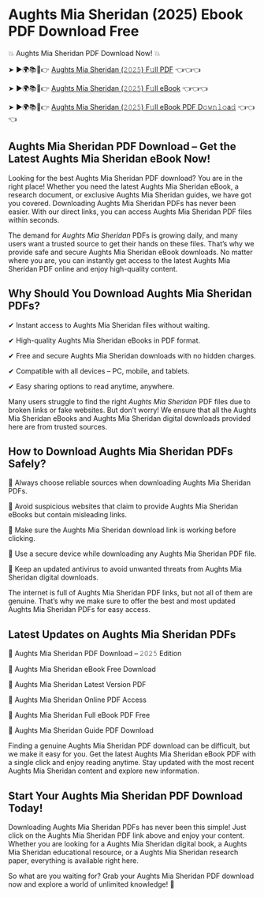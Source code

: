 # Aughts Mia Sheridan (2025) Ebook PDF Download Free

💥 Aughts Mia Sheridan PDF Download Now! 💥

➤ ►🌍📚📱👉 [Aughts Mia Sheridan (𝟸𝟶𝟸𝟻) F𝚞ll PDF](https://getpdf.xyz/aughts-mia-sheridan) 👈👈👈


➤ ►🌍📚📱👉 [Aughts Mia Sheridan (𝟸𝟶𝟸𝟻) F𝚞ll eBook](https://getpdf.xyz/aughts-mia-sheridan) 👈👈👈


➤ ►🌍📚📱👉 [Aughts Mia Sheridan (𝟸𝟶𝟸𝟻) F𝚞ll eBook PDF D𝚘𝚠𝚗𝚕𝚘a𝚍](https://getpdf.xyz/aughts-mia-sheridan) 👈👈👈


## Aughts Mia Sheridan PDF Download – Get the Latest Aughts Mia Sheridan eBook Now!

Looking for the best Aughts Mia Sheridan PDF download? You are in the right place! Whether you need the latest Aughts Mia Sheridan eBook, a research document, or exclusive Aughts Mia Sheridan guides, we have got you covered. Downloading Aughts Mia Sheridan PDFs has never been easier. With our direct links, you can access Aughts Mia Sheridan PDF files within seconds.

The demand for *Aughts Mia Sheridan* PDFs is growing daily, and many users want a trusted source to get their hands on these files. That’s why we provide safe and secure Aughts Mia Sheridan eBook downloads. No matter where you are, you can instantly get access to the latest Aughts Mia Sheridan PDF online and enjoy high-quality content.

## Why Should You Download Aughts Mia Sheridan PDFs?

✔ Instant access to Aughts Mia Sheridan files without waiting.

✔ High-quality Aughts Mia Sheridan eBooks in PDF format.

✔ Free and secure Aughts Mia Sheridan downloads with no hidden charges.

✔ Compatible with all devices – PC, mobile, and tablets.

✔ Easy sharing options to read anytime, anywhere.

Many users struggle to find the right *Aughts Mia Sheridan* PDF files due to broken links or fake websites. But don’t worry! We ensure that all the Aughts Mia Sheridan eBooks and Aughts Mia Sheridan digital downloads provided here are from trusted sources.

## How to Download Aughts Mia Sheridan PDFs Safely?

📌 Always choose reliable sources when downloading Aughts Mia Sheridan PDFs.

📌 Avoid suspicious websites that claim to provide Aughts Mia Sheridan eBooks but contain misleading links.

📌 Make sure the Aughts Mia Sheridan download link is working before clicking.

📌 Use a secure device while downloading any Aughts Mia Sheridan PDF file.

📌 Keep an updated antivirus to avoid unwanted threats from Aughts Mia Sheridan digital downloads.

The internet is full of Aughts Mia Sheridan PDF links, but not all of them are genuine. That’s why we make sure to offer the best and most updated Aughts Mia Sheridan PDFs for easy access.

## Latest Updates on Aughts Mia Sheridan PDFs

🔹 Aughts Mia Sheridan PDF Download – 𝟸𝟶𝟸𝟻 Edition

🔹 Aughts Mia Sheridan eBook Free Download

🔹 Aughts Mia Sheridan Latest Version PDF

🔹 Aughts Mia Sheridan Online PDF Access

🔹 Aughts Mia Sheridan Full eBook PDF Free

🔹 Aughts Mia Sheridan Guide PDF Download

Finding a genuine Aughts Mia Sheridan PDF download can be difficult, but we make it easy for you. Get the latest Aughts Mia Sheridan eBook PDF with a single click and enjoy reading anytime. Stay updated with the most recent Aughts Mia Sheridan content and explore new information.

## Start Your Aughts Mia Sheridan PDF Download Today!

Downloading Aughts Mia Sheridan PDFs has never been this simple! Just click on the Aughts Mia Sheridan PDF link above and enjoy your content. Whether you are looking for a Aughts Mia Sheridan digital book, a Aughts Mia Sheridan educational resource, or a Aughts Mia Sheridan research paper, everything is available right here.

So what are you waiting for? Grab your Aughts Mia Sheridan PDF download now and explore a world of unlimited knowledge! 🚀